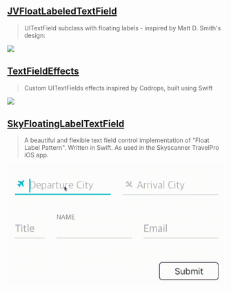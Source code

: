 [JVFloatLabeledTextField](https://github.com/jverdi/JVFloatLabeledTextField)
--
> UITextField subclass with floating labels - inspired by Matt D. Smith's design:

![](https://camo.githubusercontent.com/be57d040ec0ce5d6467fb73564c6bcb6c76d5a7b/687474703a2f2f6472696262626c652e73332e616d617a6f6e6177732e636f6d2f75736572732f363431302f73637265656e73686f74732f313235343433392f666f726d2d616e696d6174696f6e2d5f6769665f2e676966)

[TextFieldEffects](https://github.com/raulriera/TextFieldEffects)
--
> Custom UITextFields effects inspired by Codrops, built using Swift

![](https://github.com/raulriera/TextFieldEffects/raw/master/Screenshots/Isao.gif)

[SkyFloatingLabelTextField](https://github.com/Skyscanner/SkyFloatingLabelTextField)
--
> A beautiful and flexible text field control implementation of "Float Label Pattern". Written in Swift. As used in the Skyscanner TravelPro iOS app.

![](https://github.com/Skyscanner/SkyFloatingLabelTextField/raw/master/SkyFloatingLabelTextField/images/showcase-example.gif)

